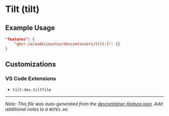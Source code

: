 
# Tilt (tilt)



## Example Usage

```json
"features": {
    "ghcr.io/audacioustux/devcontainers/tilt:1": {}
}
```



## Customizations

### VS Code Extensions

- `tilt-dev.tiltfile`



---

_Note: This file was auto-generated from the [devcontainer-feature.json](https://github.com/audacioustux/devcontainers/blob/main/src/tilt/devcontainer-feature.json).  Add additional notes to a `NOTES.md`._
